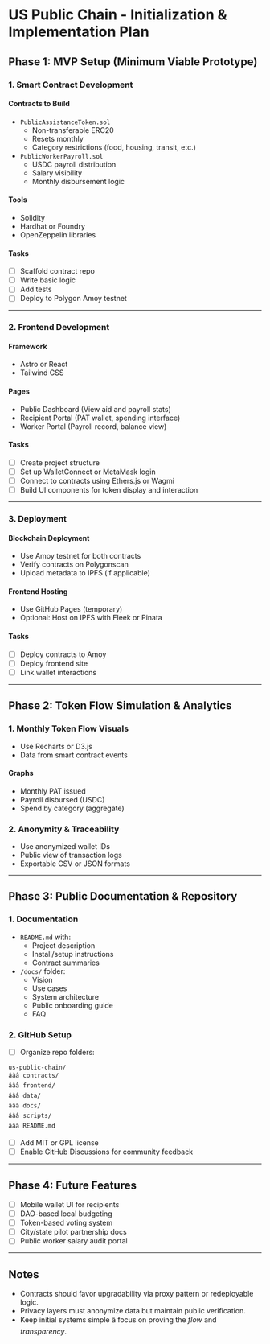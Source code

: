 # US Public Chain - Initialization & Implementation Plan

## Phase 1: MVP Setup (Minimum Viable Prototype)

### 1. Smart Contract Development

#### Contracts to Build
- `PublicAssistanceToken.sol`
  - Non-transferable ERC20
  - Resets monthly
  - Category restrictions (food, housing, transit, etc.)
- `PublicWorkerPayroll.sol`
  - USDC payroll distribution
  - Salary visibility
  - Monthly disbursement logic

#### Tools
- Solidity
- Hardhat or Foundry
- OpenZeppelin libraries

#### Tasks
- [ ] Scaffold contract repo
- [ ] Write basic logic
- [ ] Add tests
- [ ] Deploy to Polygon Amoy testnet

---

### 2. Frontend Development

#### Framework
- Astro or React
- Tailwind CSS

#### Pages
- Public Dashboard (View aid and payroll stats)
- Recipient Portal (PAT wallet, spending interface)
- Worker Portal (Payroll record, balance view)

#### Tasks
- [ ] Create project structure
- [ ] Set up WalletConnect or MetaMask login
- [ ] Connect to contracts using Ethers.js or Wagmi
- [ ] Build UI components for token display and interaction

---

### 3. Deployment

#### Blockchain Deployment
- Use Amoy testnet for both contracts
- Verify contracts on Polygonscan
- Upload metadata to IPFS (if applicable)

#### Frontend Hosting
- Use GitHub Pages (temporary)
- Optional: Host on IPFS with Fleek or Pinata

#### Tasks
- [ ] Deploy contracts to Amoy
- [ ] Deploy frontend site
- [ ] Link wallet interactions

---

## Phase 2: Token Flow Simulation & Analytics

### 1. Monthly Token Flow Visuals
- Use Recharts or D3.js
- Data from smart contract events

#### Graphs
- Monthly PAT issued
- Payroll disbursed (USDC)
- Spend by category (aggregate)

### 2. Anonymity & Traceability
- Use anonymized wallet IDs
- Public view of transaction logs
- Exportable CSV or JSON formats

---

## Phase 3: Public Documentation & Repository

### 1. Documentation
- `README.md` with:
  - Project description
  - Install/setup instructions
  - Contract summaries
- `/docs/` folder:
  - Vision
  - Use cases
  - System architecture
  - Public onboarding guide
  - FAQ

### 2. GitHub Setup
- [ ] Organize repo folders:

```
us-public-chain/
âââ contracts/
âââ frontend/
âââ data/
âââ docs/
âââ scripts/
âââ README.md
```

- [ ] Add MIT or GPL license
- [ ] Enable GitHub Discussions for community feedback

---

## Phase 4: Future Features

- [ ] Mobile wallet UI for recipients
- [ ] DAO-based local budgeting
- [ ] Token-based voting system
- [ ] City/state pilot partnership docs
- [ ] Public worker salary audit portal

---

## Notes

- Contracts should favor upgradability via proxy pattern or redeployable logic.
- Privacy layers must anonymize data but maintain public verification.
- Keep initial systems simple â focus on proving the *flow* and *transparency*.